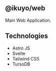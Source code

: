 ## @ikuyo/web

Main Web Application.

## Technologies

- Astro JS
- Svelte
- Tailwind CSS
- TursoDB
